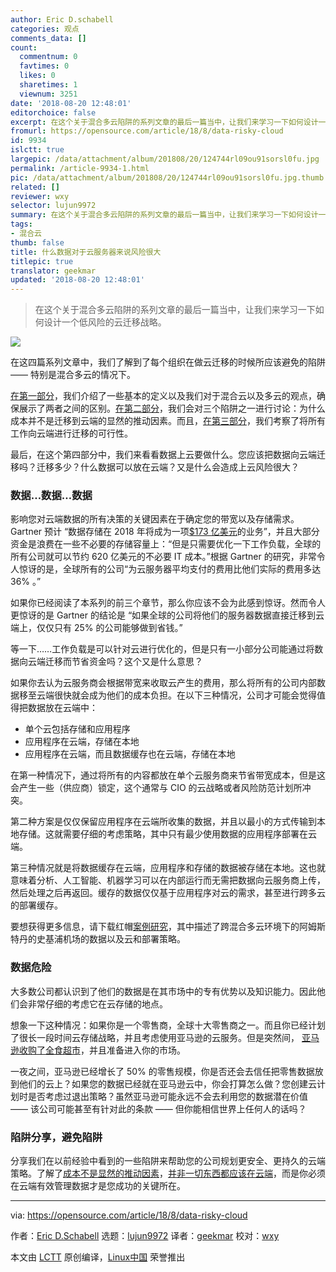 ```yaml
---
author: Eric D.schabell
categories: 观点
comments_data: []
count:
  commentnum: 0
  favtimes: 0
  likes: 0
  sharetimes: 1
  viewnum: 3251
date: '2018-08-20 12:48:01'
editorchoice: false
excerpt: 在这个关于混合多云陷阱的系列文章的最后一篇当中，让我们来学习一下如何设计一个低风险的云迁移战略。
fromurl: https://opensource.com/article/18/8/data-risky-cloud
id: 9934
islctt: true
largepic: /data/attachment/album/201808/20/124744rl09ou91sorsl0fu.jpg
permalink: /article-9934-1.html
pic: /data/attachment/album/201808/20/124744rl09ou91sorsl0fu.jpg.thumb.jpg
related: []
reviewer: wxy
selector: lujun9972
summary: 在这个关于混合多云陷阱的系列文章的最后一篇当中，让我们来学习一下如何设计一个低风险的云迁移战略。
tags:
- 混合云
thumb: false
title: 什么数据对于云服务器来说风险很大
titlepic: true
translator: geekmar
updated: '2018-08-20 12:48:01'
---
```



> 
> 在这个关于混合多云陷阱的系列文章的最后一篇当中，让我们来学习一下如何设计一个低风险的云迁移战略。
> 
> 
> 


![](/data/attachment/album/201808/20/124744rl09ou91sorsl0fu.jpg)


在这四篇系列文章中，我们了解到了每个组织在做云迁移的时候所应该避免的陷阱 —— 特别是混合多云的情况下。


[在第一部分](https://opensource.com/article/18/4/pitfalls-hybrid-multi-cloud)，我们介绍了一些基本的定义以及我们对于混合云以及多云的观点，确保展示了两者之间的区别。[在第二部分](https://opensource.com/article/18/6/reasons-move-to-cloud)，我们会对三个陷阱之一进行讨论：为什么成本并不是迁移到云端的显然的推动因素。而且，[在第三部分](https://opensource.com/article/18/7/why-you-cant-move-everything-cloud)，我们考察了将所有工作向云端进行迁移的可行性。


最后，在这个第四部分中，我们来看看数据上云要做什么。您应该把数据向云端迁移吗？迁移多少？什么数据可以放在云端？又是什么会造成上云风险很大？


### 数据…数据…数据


影响您对云端数据的所有决策的关键因素在于确定您的带宽以及存储需求。 Gartner 预计 “数据存储在 2018 年将成为一项[$173 亿美元](http://www.businessinsider.com/companies-waste-62-billion-on-the-cloud-by-paying-for-storage-they-dont-need-according-to-a-report-2017-11)的业务”，并且大部分资金是浪费在一些不必要的存储容量上：“但是只需要优化一下工作负载，全球的所有公司就可以节约 620 亿美元的不必要 IT 成本。”根据 Gartner 的研究，非常令人惊讶的是，全球所有的公司“为云服务器平均支付的费用比他们实际的费用多达 36% 。”


如果你已经阅读了本系列的前三个章节，那么你应该不会为此感到惊讶。然而令人更惊讶的是 Gartner 的结论是 “如果全球的公司将他们的服务器数据直接迁移到云端上，仅仅只有 25% 的公司能够做到省钱。”


等一下……工作负载是可以针对云进行优化的，但是只有一小部分公司能通过将数据向云端迁移而节省资金吗？这个又是什么意思？


如果你去认为云服务商会根据带宽来收取云产生的费用，那么将所有的公司内部数据移至云端很快就会成为他们的成本负担。在以下三种情况，公司才可能会觉得值得把数据放在云端中：


* 单个云包括存储和应用程序
* 应用程序在云端，存储在本地
* 应用程序在云端，而且数据缓存也在云端，存储在本地


在第一种情况下，通过将所有的内容都放在单个云服务商来节省带宽成本，但是这会产生一些（供应商）锁定，这个通常与 CIO 的云战略或者风险防范计划所冲突。


第二种方案是仅仅保留应用程序在云端所收集的数据，并且以最小的方式传输到本地存储。这就需要仔细的考虑策略，其中只有最少使用数据的应用程序部署在云端。


第三种情况就是将数据缓存在云端，应用程序和存储的数据被存储在本地。这也就意味着分析、人工智能、机器学习可以在内部运行而无需把数据向云服务商上传，然后处理之后再返回。缓存的数据仅仅基于应用程序对云的需求，甚至进行跨多云的部署缓存。


要想获得更多信息，请下载红帽[案例研究](https://www.redhat.com/en/resources/amsterdam-airport-schiphol-case-study)，其中描述了跨混合多云环境下的阿姆斯特丹的史基浦机场的数据以及云和部署策略。


### 数据危险


大多数公司都认识到了他们的数据是在其市场中的专有优势以及知识能力。因此他们会非常仔细的考虑它在云存储的地点。


想象一下这种情况：如果你是一个零售商，全球十大零售商之一。而且你已经计划了很长一段时间云存储战略，并且考虑使用亚马逊的云服务。但是突然间， [亚马逊收购了全食超市](https://www.forbes.com/sites/ciocentral/2017/06/23/amazon-buys-whole-foods-now-what-the-story-behind-the-story/#33e9cc6be898)，并且准备进入你的市场。


一夜之间，亚马逊已经增长了 50% 的零售规模，你是否还会去信任把零售数据放到他们的云上？如果您的数据已经就在亚马逊云中，你会打算怎么做？您创建云计划时是否考虑过退出策略？虽然亚马逊可能永远不会去利用您的数据潜在价值 —— 该公司可能甚至有针对此的条款 —— 但你能相信世界上任何人的话吗？


### 陷阱分享，避免陷阱


分享我们在以前经验中看到的一些陷阱来帮助您的公司规划更安全、更持久的云端策略。了解了[成本不是显然的推动因素](https://opensource.com/article/18/6/reasons-move-to-cloud)，[并非一切东西都应该在云端](https://opensource.com/article/18/7/why-you-cant-move-everything-cloud)，而是你必须在云端有效管理数据才是您成功的关键所在。




---


via: <https://opensource.com/article/18/8/data-risky-cloud>


作者：[Eric D.Schabell](https://opensource.com/users/eschabell) 选题：[lujun9972](https://github.com/lujun9972) 译者：[geekmar](https://github.com/geekmar) 校对：[wxy](https://github.com/wxy)


本文由 [LCTT](https://github.com/LCTT/TranslateProject) 原创编译，[Linux中国](https://linux.cn/) 荣誉推出